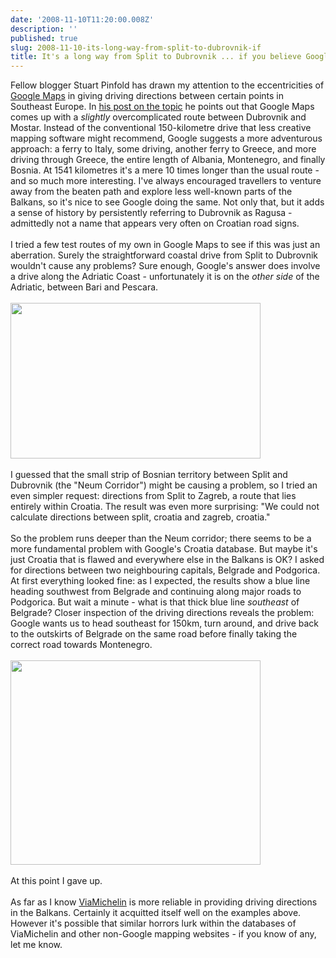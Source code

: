 ```yaml
---
date: '2008-11-10T11:20:00.008Z'
description: ''
published: true
slug: 2008-11-10-its-long-way-from-split-to-dubrovnik-if
title: It's a long way from Split to Dubrovnik ... if you believe Google Maps
---
```


Fellow blogger Stuart Pinfold has drawn my attention to the eccentricities of <a href="http://maps.google.com/">Google Maps</a> in giving driving directions between certain points in Southeast Europe. In <a href="http://www.stuart-pinfold.co.uk/blog/2008/11/mostar-to-dubrovnik.asp">his post on the topic</a> he points out that Google Maps comes up with a <i>slightly</i> overcomplicated route between Dubrovnik and Mostar. Instead of the conventional 150-kilometre drive that less creative mapping software might recommend, Google suggests a more adventurous approach: a ferry to Italy, some driving, another ferry to Greece, and more driving through Greece, the entire length of Albania, Montenegro, and finally Bosnia. At 1541 kilometres it's a mere 10 times longer than the usual route - and so much more interesting. I've always encouraged travellers to venture away from the beaten path and explore less well-known parts of the Balkans, so it's nice to see Google doing the same. Not only that, but it adds a sense of history by persistently referring to Dubrovnik as Ragusa - admittedly not a name that appears very often on Croatian road signs.<br /><br />I tried a few test routes of my own in Google Maps to see if this was just an aberration. Surely the straightforward coastal drive from Split to Dubrovnik wouldn't cause any problems? Sure enough, Google's answer does involve a drive along the Adriatic Coast - unfortunately it is on the <i>other side</i> of the Adriatic, between Bari and Pescara.<br /><br /><img alt="" border="0" src="http://www.balkanology.com/blog/images/split_to_dubrovnik_google_maps.jpg" style="cursor: pointer; cursor: hand; width: 400px; height: 249px;" title="Directions from Split to Dubrovnik as given by Google Maps" /><br /><br />I guessed that the small strip of Bosnian territory between Split and Dubrovnik (the "Neum Corridor") might be causing a problem, so I tried an even simpler request: directions from Split to Zagreb, a route that lies entirely within Croatia. The result was even more surprising: "We could not calculate directions between split, croatia and zagreb, croatia." <br /><br />So the problem runs deeper than the Neum corridor; there seems to be a more fundamental problem with Google's Croatia database. But maybe it's just Croatia that is flawed and everywhere else in the Balkans is OK? I asked for directions between two neighbouring capitals, Belgrade and Podgorica. At first everything looked fine: as I expected, the results show a blue line heading southwest from Belgrade and continuing along major roads to Podgorica. But wait a minute - what is that thick blue line <i>southeast</i> of Belgrade? Closer inspection of the driving directions reveals the problem: Google wants us to head southeast for 150km, turn around, and drive back to the outskirts of Belgrade on the same road before finally taking the correct road towards Montenegro.<br /><br /><img alt="" border="0" src="http://www.balkanology.com/blog/images/belgrade_to_podgorica_google_maps.jpg" style="cursor: pointer; cursor: hand; width: 400px; height: 327px;" title="Directions from Belgrade to Podgorica as given by Google Maps" /><br /><br />At this point I gave up.<br /><br />As far as I know <a href="http://www.viamichelin.co.uk/">ViaMichelin</a> is more reliable in providing driving directions in the Balkans. Certainly it acquitted itself well on the examples above. However it's possible that similar horrors lurk within the databases of ViaMichelin and other non-Google mapping websites - if you know of any, let me know.